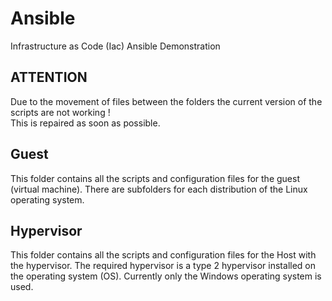 # Ansible

Infrastructure as Code (Iac) Ansible Demonstration  

## ATTENTION
Due to the movement of files between the folders the current version of the scripts are not working !  
This is repaired as soon as possible. 

## Guest

This folder contains all the scripts and configuration files for the guest (virtual machine).
There are subfolders for each distribution of the Linux operating system. 

## Hypervisor

This folder contains all the scripts and configuration files for the Host with the hypervisor.
The required hypervisor is a type 2 hypervisor installed on the operating system (OS). 
Currently only the Windows operating system is used. 

